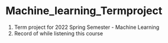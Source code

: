 # Machine_learning_Termproject
1. Term project for 2022 Spring Semester - Machine Learning
2. Record of while listening this course
